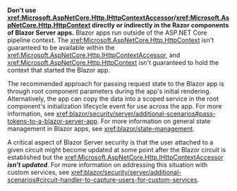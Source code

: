 **Don't use <xref:Microsoft.AspNetCore.Http.IHttpContextAccessor>/<xref:Microsoft.AspNetCore.Http.HttpContext> directly or indirectly in the Razor components of Blazor Server apps.** Blazor apps run outside of the ASP.NET Core pipeline context. The <xref:Microsoft.AspNetCore.Http.HttpContext> isn't guaranteed to be available within the <xref:Microsoft.AspNetCore.Http.IHttpContextAccessor>, and <xref:Microsoft.AspNetCore.Http.HttpContext> isn't guaranteed to hold the context that started the Blazor app.

The recommended approach for passing request state to the Blazor app is through root component parameters during the app's initial rendering. Alternatively, the app can copy the data into a scoped service in the root component's initialization lifecycle event for use across the app. For more information, see <xref:blazor/security/server/additional-scenarios#pass-tokens-to-a-blazor-server-app>. For more information on general state management in Blazor apps, see <xref:blazor/state-management>.

A critical aspect of Blazor Server security is that the user attached to a given circuit might become updated at some point after the Blazor circuit is established but the <xref:Microsoft.AspNetCore.Http.IHttpContextAccessor> ***isn't updated***. For more information on addressing this situation with custom services, see <xref:blazor/security/server/additional-scenarios#circuit-handler-to-capture-users-for-custom-services>.
